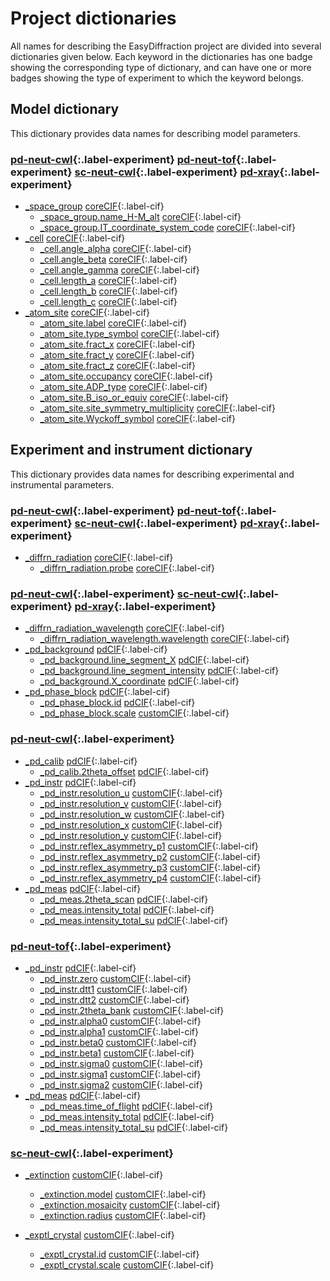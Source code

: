 [0]: #
[1]: https://www.iucr.org/resources/cif/dictionaries/browse/cif_core
[2]: https://www.iucr.org/resources/cif/dictionaries/browse/cif_pd
[3]: ../misc/abbreviations.md

# Project dictionaries

All names for describing the EasyDiffraction project are divided into several dictionaries given below. Each keyword in the dictionaries has one badge showing the corresponding type of dictionary, and can have one or more badges showing the type of experiment to which the keyword belongs.

## Model dictionary

This dictionary provides data names for describing model parameters.

### [pd-neut-cwl][3]{:.label-experiment} [pd-neut-tof][3]{:.label-experiment} [sc-neut-cwl][3]{:.label-experiment} [pd-xray][3]{:.label-experiment}

* [\_space_group](dictionaries/_space_group.md) [coreCIF][1]{:.label-cif}
    * [\_space_group.name_H-M_alt](dictionaries/_space_group.md) [coreCIF][1]{:.label-cif}
    * [\_space_group.IT_coordinate_system_code](dictionaries/_space_group.md) [coreCIF][1]{:.label-cif}
* [\_cell](dictionaries/_cell.md) [coreCIF][1]{:.label-cif}
    * [\_cell.angle_alpha](dictionaries/_cell.md) [coreCIF][1]{:.label-cif}
    * [\_cell.angle_beta](dictionaries/_cell.md) [coreCIF][1]{:.label-cif}
    * [\_cell.angle_gamma](dictionaries/_cell.md) [coreCIF][1]{:.label-cif}
    * [\_cell.length_a](dictionaries/_cell.md) [coreCIF][1]{:.label-cif}
    * [\_cell.length_b](dictionaries/_cell.md) [coreCIF][1]{:.label-cif}
    * [\_cell.length_c](dictionaries/_cell.md) [coreCIF][1]{:.label-cif}
* [\_atom_site](dictionaries/_atom_site.md) [coreCIF][1]{:.label-cif}
    * [\_atom_site.label](dictionaries/_atom_site.md) [coreCIF][1]{:.label-cif}
    * [\_atom_site.type_symbol](dictionaries/_atom_site.md) [coreCIF][1]{:.label-cif}
    * [\_atom_site.fract_x](dictionaries/_atom_site.md) [coreCIF][1]{:.label-cif}
    * [\_atom_site.fract_y](dictionaries/_atom_site.md) [coreCIF][1]{:.label-cif}
    * [\_atom_site.fract_z](dictionaries/_atom_site.md) [coreCIF][1]{:.label-cif}
    * [\_atom_site.occupancy](dictionaries/_atom_site.md) [coreCIF][1]{:.label-cif}
    * [\_atom_site.ADP_type](dictionaries/_atom_site.md) [coreCIF][1]{:.label-cif}
    * [\_atom_site.B_iso_or_equiv](dictionaries/_atom_site.md) [coreCIF][1]{:.label-cif}
    * [\_atom_site.site_symmetry_multiplicity](dictionaries/_atom_site.md) [coreCIF][1]{:.label-cif}
    * [\_atom_site.Wyckoff_symbol](dictionaries/_atom_site.md) [coreCIF][1]{:.label-cif}

## Experiment and instrument dictionary

This dictionary provides data names for describing experimental and instrumental parameters.

### [pd-neut-cwl][3]{:.label-experiment} [pd-neut-tof][3]{:.label-experiment} [sc-neut-cwl][3]{:.label-experiment} [pd-xray][3]{:.label-experiment}

* [\_diffrn_radiation](dictionaries/_diffrn_radiation.md) [coreCIF][1]{:.label-cif}
    * [\_diffrn_radiation.probe](dictionaries/_diffrn_radiation.md) [coreCIF][1]{:.label-cif}

### [pd-neut-cwl][3]{:.label-experiment} [sc-neut-cwl][3]{:.label-experiment} [pd-xray][3]{:.label-experiment}

* [\_diffrn_radiation_wavelength](dictionaries/_diffrn_radiation_wavelength.md) [coreCIF][1]{:.label-cif}
    * [\_diffrn_radiation_wavelength.wavelength](dictionaries/_diffrn_radiation_wavelength.md) [coreCIF][1]{:.label-cif}
* [\_pd_background](dictionaries/_pd_background.md) [pdCIF][2]{:.label-cif}
    * [\_pd_background.line_segment_X](dictionaries/_pd_background.md) [pdCIF][2]{:.label-cif}
    * [\_pd_background.line_segment_intensity](dictionaries/_pd_background.md) [pdCIF][2]{:.label-cif}
    * [\_pd_background.X_coordinate](dictionaries/_pd_background.md) [pdCIF][2]{:.label-cif}
* [\_pd_phase_block](dictionaries/_pd_phase.md) [pdCIF][2]{:.label-cif}
    * [\_pd_phase_block.id](dictionaries/_pd_phase.md) [pdCIF][2]{:.label-cif}
    * [\_pd_phase_block.scale](dictionaries/_pd_phase.md) [customCIF][0]{:.label-cif}

### [pd-neut-cwl][3]{:.label-experiment}

* [\_pd_calib](dictionaries/_pd_calib.md) [pdCIF][2]{:.label-cif}
    * [\_pd_calib.2theta_offset](dictionaries/_pd_calib.md) [pdCIF][2]{:.label-cif}
* [\_pd_instr](dictionaries/_pd_instr.md) [pdCIF][2]{:.label-cif}
    * [\_pd_instr.resolution_u](dictionaries/_pd_instr.md) [customCIF][0]{:.label-cif}
    * [\_pd_instr.resolution_v](dictionaries/_pd_instr.md) [customCIF][0]{:.label-cif}
    * [\_pd_instr.resolution_w](dictionaries/_pd_instr.md) [customCIF][0]{:.label-cif}
    * [\_pd_instr.resolution_x](dictionaries/_pd_instr.md) [customCIF][0]{:.label-cif}
    * [\_pd_instr.resolution_y](dictionaries/_pd_instr.md) [customCIF][0]{:.label-cif}
    * [\_pd_instr.reflex_asymmetry_p1](dictionaries/_pd_instr.md) [customCIF][0]{:.label-cif}
    * [\_pd_instr.reflex_asymmetry_p2](dictionaries/_pd_instr.md) [customCIF][0]{:.label-cif}
    * [\_pd_instr.reflex_asymmetry_p3](dictionaries/_pd_instr.md) [customCIF][0]{:.label-cif}
    * [\_pd_instr.reflex_asymmetry_p4](dictionaries/_pd_instr.md) [customCIF][0]{:.label-cif}
* [\_pd_meas](dictionaries/_pd_meas.md) [pdCIF][2]{:.label-cif}
    * [\_pd_meas.2theta_scan](dictionaries/_pd_meas.md) [pdCIF][2]{:.label-cif}
    * [\_pd_meas.intensity_total](dictionaries/_pd_meas.md) [pdCIF][2]{:.label-cif}
    * [\_pd_meas.intensity_total_su](dictionaries/_pd_meas.md) [pdCIF][2]{:.label-cif}

### [pd-neut-tof][3]{:.label-experiment}

* [\_pd_instr](dictionaries/_pd_instr.md) [pdCIF][2]{:.label-cif}
    * [\_pd_instr.zero](dictionaries/_pd_instr.md) [customCIF][0]{:.label-cif}
    * [\_pd_instr.dtt1](dictionaries/_pd_instr.md) [customCIF][0]{:.label-cif}
    * [\_pd_instr.dtt2](dictionaries/_pd_instr.md) [customCIF][0]{:.label-cif}
    * [\_pd_instr.2theta_bank](dictionaries/_pd_instr.md) [customCIF][0]{:.label-cif}
    * [\_pd_instr.alpha0](dictionaries/_pd_instr.md) [customCIF][0]{:.label-cif}
    * [\_pd_instr.alpha1](dictionaries/_pd_instr.md) [customCIF][0]{:.label-cif}
    * [\_pd_instr.beta0](dictionaries/_pd_instr.md) [customCIF][0]{:.label-cif}
    * [\_pd_instr.beta1](dictionaries/_pd_instr.md) [customCIF][0]{:.label-cif}
    * [\_pd_instr.sigma0](dictionaries/_pd_instr.md) [customCIF][0]{:.label-cif}
    * [\_pd_instr.sigma1](dictionaries/_pd_instr.md) [customCIF][0]{:.label-cif}
    * [\_pd_instr.sigma2](dictionaries/_pd_instr.md) [customCIF][0]{:.label-cif}
* [\_pd_meas](dictionaries/_pd_meas.md) [pdCIF][2]{:.label-cif}
    * [\_pd_meas.time_of_flight](dictionaries/_pd_meas.md) [pdCIF][2]{:.label-cif}
    * [\_pd_meas.intensity_total](dictionaries/_pd_meas.md) [pdCIF][2]{:.label-cif}
    * [\_pd_meas.intensity_total_su](dictionaries/_pd_meas.md) [pdCIF][2]{:.label-cif}

### [sc-neut-cwl][3]{:.label-experiment}

* [\_extinction](dictionaries/_extinction.md) [customCIF][0]{:.label-cif}
    * [\_extinction.model](dictionaries/_extinction.md) [customCIF][0]{:.label-cif}
    * [\_extinction.mosaicity](dictionaries/_extinction.md) [customCIF][0]{:.label-cif}
    * [\_extinction.radius](dictionaries/_extinction.md) [customCIF][0]{:.label-cif}

* [\_exptl_crystal](dictionaries/_exptl_crystal.md) [customCIF][0]{:.label-cif}
    * [\_exptl_crystal.id](dictionaries/_exptl_crystal.md) [customCIF][0]{:.label-cif}
    * [\_exptl_crystal.scale](dictionaries/_exptl_crystal.md) [customCIF][0]{:.label-cif}

